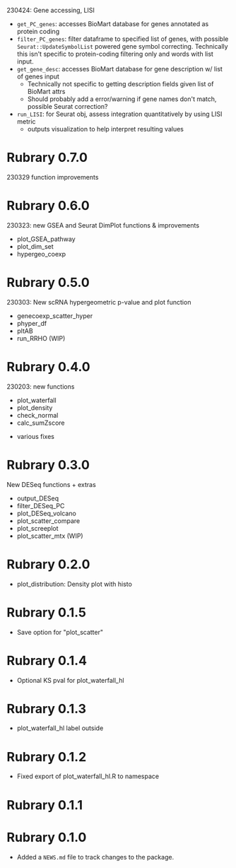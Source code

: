 230424: Gene accessing, LISI

-   `get_PC_genes`: accesses BioMart database for genes annotated as
    protein coding
-   `filter_PC_genes`: filter dataframe to specified list of genes, with
    possible `Seurat::UpdateSymbolList` powered gene symbol correcting.
    Technically this isn't specific to protein-coding filtering only and
    words with list input.
-   `get_gene_desc`: accesses BioMart database for gene description w/
    list of genes input
    -   Technically not specific to getting description fields given
        list of BioMart attrs
    -   Should probably add a error/warning if gene names don't match,
        possible Seurat correction?
-   `run_LISI`: for Seurat obj, assess integration quantitatively by
    using LISI metric
    -   outputs visualization to help interpret resulting values

# Rubrary 0.7.0
230329 function improvements

# Rubrary 0.6.0
230323: new GSEA and Seurat DimPlot functions & improvements

* plot_GSEA_pathway
* plot_dim_set
* hypergeo_coexp

# Rubrary 0.5.0
230303: New scRNA hypergeometric p-value and plot function

* genecoexp_scatter_hyper
* phyper_df
* pltAB
* run_RRHO (WIP)

# Rubrary 0.4.0
230203: new functions

- plot_waterfall
- plot_density
- check_normal
- calc_sumZscore
+ various fixes

# Rubrary 0.3.0
New DESeq functions + extras

* output_DESeq
* filter_DESeq_PC
* plot_DESeq_volcano
* plot_scatter_compare
* plot_screeplot
* plot_scatter_mtx (WIP)
    
# Rubrary 0.2.0
* plot_distribution: Density plot with histo

# Rubrary 0.1.5
* Save option for "plot_scatter"

# Rubrary 0.1.4
* Optional KS pval for plot_waterfall_hl

# Rubrary 0.1.3
* plot_waterfall_hl label outside

# Rubrary 0.1.2
* Fixed export of plot_waterfall_hl.R to namespace

# Rubrary 0.1.1

# Rubrary 0.1.0

* Added a `NEWS.md` file to track changes to the package.
